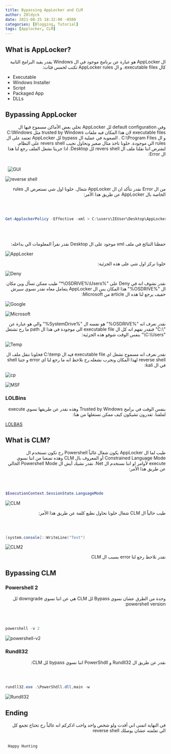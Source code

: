 ```yaml
---
title: Bypassing AppLocker and CLM
author: Z0ldyck
date: 2021-08-25 18:32:00 -0500
categories: [Blogging, Tutorial]
tags: [Applocker, CLM]
---
```



## What is AppLocker?

<html>
  <div dir="auto">
    ال AppLocker هو عبارة عن برنامج موجود في ال Windows يقدر يقيد البرامج الثانية كال executable files. و ال AppLocker rules تكتب لخمس فئات:
    </div>
</html>


- Executable
- Windows Installer
- Script
- Packaged App
- DLLs

## Bypassing AppLocker
<html>
  <div dir="auto">
    وفي default configuration لل AppLocker تخلي بعض الأماكن مسموح فيها ال executable files لان هذا المكان فيه ملفات trusted by Windows مثل C:\Windows و ال C:\Program Files . الصعوبة في عملية ال bypass لل AppLocker  تعتمد على ال rules الي موجودة. خلونا ناخذ مثال صغير ونحاول نجيب revers shell على النظام. لنفترض اننا نقلنا ملف ال revers shell لل Desktop. اذا جربنا نشغل الملف رجع لنا هذا ال Error:
    </div>
</html>

\
&nbsp;
![GUI](../../images/Applocker-CLM/1.png)

![reverse shell](../../images/Applocker-CLM/2.png)


<html>
  <div dir="auto">
    من ال Error نقدر نتأكد ان ال AppLocker شغال. خلونا اول شي نستعرض ال rules الخاصة بال AppLocker عن طريق هذا الأمر:
    </div>
</html>

\
&nbsp;
```powershell
Get-ApplockerPolicy -Effective -xml > C:\users\IEUser\Desktop\AppLocker.xml
```
\
&nbsp;
<html>
  <div dir="auto">
    حفظنا النتائج في ملف xml موجود على ال Desktop نقدر نقرأ المعلومات الي بداخله:
    </div>
</html>

![AppLocker](../../images/Applocker-CLM/3.png)

<html>
  <div dir="auto">
    خلونا نركز اول شي على هذه الجزئية:
    </div>
</html>

![Deny](../../images/Applocker-CLM/4.png)


<html>
  <div dir="auto">
    نقدر نشوف انه في Deny على "%OSDRIVE%\Users\*" طيب ممكن تسأل وين مكان ال "%OSDRIVE%" هذا المكان بس ال AppLocker يتعامل معاه نقدر نسوي سيرش خفيف يرجع لنا هذه ال article من Microsoft:
    </div>
</html>


![Google](../../images/Applocker-CLM/5.png)


![Microsoft](../../images/Applocker-CLM/6.png)


<html>
  <div dir="auto">
    نقدر نعرف انه "%OSDRIVE%" هو نفسه ال "%SystemDrive%" والي هو عبارة عن "\:C" فنقدر نفهم انه كل ال executable file الي موجودة في هذا ال path ما رح تشتغل "C:\Users\" بنفس الوقت شوفو هذه الجزئية:
    </div>
</html>


![Temp](../../images/Applocker-CLM/7.png)


<html>
  <div dir="auto">
    نقدر نعرف انه مسموح نشغل اي executable file فيه ال C:\temp فخلونا ننقل ملف ال reverse shell لهذا المكان ونجرب نشغله.رح نلاحظ انه ما رجع لنا اي error و جتنا shell في ال kali:
    </div>
</html>

![cp](../../images/Applocker-CLM/8.png)


![MSF](../../images/Applocker-CLM/9.png)

### LOLBins

<html>
  <div dir="auto">
    بنفس الوقت في برامج Trusted by Windows وهذه نقدر عن طريقها نسوي execute لملفنا. تقدرون تشيكون كيف ممكن نستغلها من هنا:
    </div>
</html>

[LOLBAS](https://lolbas-project.github.io/)


## What is CLM?

<html>
  <div dir="auto">
        طيب لما ال AppLocker يكون شغال غالباً Powershell رح تكون تستخدم ال Constrained Language Mode أو المعروف بال CLM وهذه تمنعنا من اننا نسوي execute لأوامر او اننا نستخدم ال Net. نقدر نشيك أيش ال Powershell Mode الحالي عن طريق هذا الأمر: 
    </div>
</html>

\
&nbsp;
```powershell
$ExecutionContext.SessionState.LanguageMode
```

![CLM](../../images/Applocker-CLM/10.png)


<html>
  <div dir="auto">
      طيب حالياً ال CLM شغال خلونا نحاول نطبع كلمة عن طريق هذا الأمر:
    </div>
</html>

\
&nbsp;
```powershell
[system.console]::WriteLine("Test")
```

![CLM2](../../images/Applocker-CLM/11.png)


<html>
  <div dir="auto">
    نقدر نلاحظ رجع لنا error بسبب ال CLM
    </div>
</html>

## Bypassing CLM

### Powershell 2

<html>
  <div dir="auto">
    وحدة من الطرق عشان نسوي Bypass لل CLM هي عن اننا نسوي downgrade لل powershell version: 
    </div>
</html>

\
&nbsp;
```powershell
powershell -v 2
```
![powershell-v2](../../images/Applocker-CLM/12.png)


### Rundll32

<html>
  <div dir="auto">
    نقدر عن طريق ال Rundll32 و PowerShdll اننا نسوي bypass لل CLM:
    </div>
</html>

\
&nbsp;
```powershell
rundll32.exe .\PowerShdll.dll,main -w
```

![Rundll32](../../images/Applocker-CLM/13.png)


## Ending

<html>
  <div dir="auto">
    في النهاية اتمنى اني أفدت ولو شخص واحد واحب اذكركم انه غالباً رح تحتاج تجمع كل الي تعلمته عشان يوصلك reverse shell
    </div>
</html>

\
&nbsp;
`Happy Hunting`

